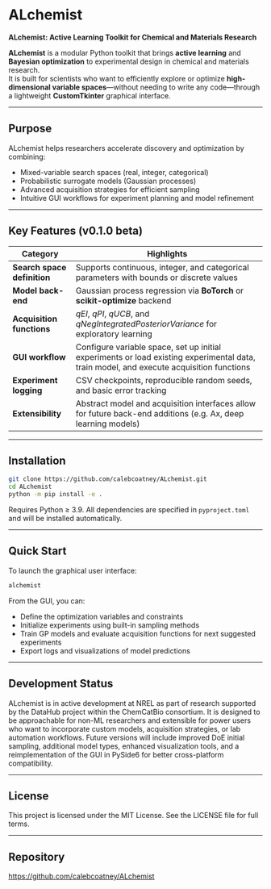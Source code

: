 # ALchemist
**ALchemist: Active Learning Toolkit for Chemical and Materials Research**

**ALchemist** is a modular Python toolkit that brings **active learning** and **Bayesian optimization** to experimental design in chemical and materials research.  
It is built for scientists who want to efficiently explore or optimize **high-dimensional variable spaces**—without needing to write any code—through a lightweight **CustomTkinter** graphical interface.

---

## Purpose

ALchemist helps researchers accelerate discovery and optimization by combining:

- Mixed-variable search spaces (real, integer, categorical)
- Probabilistic surrogate models (Gaussian processes)
- Advanced acquisition strategies for efficient sampling
- Intuitive GUI workflows for experiment planning and model refinement

---

## Key Features (v0.1.0 beta)

| Category | Highlights |
|----------|------------|
| **Search space definition** | Supports continuous, integer, and categorical parameters with bounds or discrete values |
| **Model back-end** | Gaussian process regression via **BoTorch** or **scikit-optimize** backend |
| **Acquisition functions** | *qEI*, *qPI*, *qUCB*, and *qNegIntegratedPosteriorVariance* for exploratory learning |
| **GUI workflow** | Configure variable space, set up initial experiments or load existing experimental data, train model, and execute acquisition functions |
| **Experiment logging** | CSV checkpoints, reproducible random seeds, and basic error tracking |
| **Extensibility** | Abstract model and acquisition interfaces allow for future back-end additions (e.g. Ax, deep learning models)

---

## Installation

```bash
git clone https://github.com/calebcoatney/ALchemist.git
cd ALchemist
python -m pip install -e .
```

Requires Python ≥ 3.9. All dependencies are specified in `pyproject.toml` and will be installed automatically.

---

## Quick Start

To launch the graphical user interface:

```bash
alchemist
```

From the GUI, you can:

- Define the optimization variables and constraints
- Initialize experiments using built-in sampling methods
- Train GP models and evaluate acquisition functions for next suggested experiments
- Export logs and visualizations of model predictions

---

## Development Status

ALchemist is in active development at NREL as part of research supported by the DataHub project within the ChemCatBio consortium. It is designed to be approachable for non-ML researchers and extensible for power users who want to incorporate custom models, acquisition strategies, or lab automation workflows. Future versions will include improved DoE initial sampling, additional model types, enhanced visualization tools, and a reimplementation of the GUI in PySide6 for better cross-platform compatibility.

---

## License

This project is licensed under the MIT License. See the LICENSE file for full terms.

---

## Repository

<https://github.com/calebcoatney/ALchemist>

